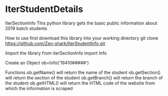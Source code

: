 # IterStudentDetails
IterSectionInfo
This python library gets the basic public information about 2019 batch students

How to use
first download this library into your working directory git clone https://github.com/Zeo-shark/IterStudentInfo.git

Import the library
from iterSectionInfo import Info

Create an Object
ob=Info('19410#####')

Functions
ob.getName() will return the name of the student
ob.getSection() will return the section of the student
ob.getBranch() will return the branch of the student
ob.getHTML() will return the HTML code of the website from which the information is scraped
